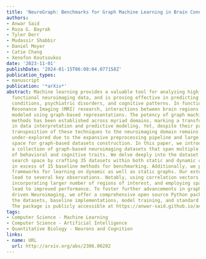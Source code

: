 ```yaml
---
title: 'NeuroGraph: Benchmarks for Graph Machine Learning in Brain Connectomics'
authors:
- Anwar Said
- Roza G. Bayrak
- Tyler Derr
- Mudassir Shabbir
- Daniel Moyer
- Catie Chang
- Xenofon Koutsoukos
date: '2023-11-01'
publishDate: '2024-01-15T06:08:04.077158Z'
publication_types:
- manuscript
publication: '*arXiv*'
abstract: Machine learning provides a valuable tool for analyzing high-dimensional
  functional neuroimaging data, and is proving effective in predicting various neurological
  conditions, psychiatric disorders, and cognitive patterns. In functional Magnetic
  Resonance Imaging (MRI) research, interactions between brain regions are commonly
  modeled using graph-based representations. The potency of graph machine learning
  methods has been established across myriad domains, marking a transformative step
  in data interpretation and predictive modeling. Yet, despite their promise, the
  transposition of these techniques to the neuroimaging domain remains surprisingly
  under-explored due to the expansive preprocessing pipeline and large parameter search
  space for graph-based datasets construction. In this paper, we introduce NeuroGraph,
  a collection of graph-based neuroimaging datasets that span multiple categories
  of behavioral and cognitive traits. We delve deeply into the dataset generation
  search space by crafting 35 datasets within both static and dynamic contexts, running
  in excess of 15 baseline methods for benchmarking. Additionally, we provide generic
  frameworks for learning on dynamic as well as static graphs. Our extensive experiments
  lead to several key observations. Notably, using correlation vectors as node features,
  incorporating larger number of regions of interest, and employing sparser graphs
  lead to improved performance. To foster further advancements in graph-based data
  driven Neuroimaging, we offer a comprehensive open source Python package that includes
  the datasets, baseline implementations, model training, and standard evaluation.
  The package is publicly accessible at https://anwar-said.github.io/anwarsaid/neurograph.html.
tags:
- Computer Science - Machine Learning
- Computer Science - Artificial Intelligence
- Quantitative Biology - Neurons and Cognition
links:
- name: URL
  url: http://arxiv.org/abs/2306.06202
---
```

